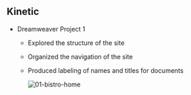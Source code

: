## Kinetic
* Dreamweaver Project 1
  * Explored the structure of the site
  * Organized the navigation of the site
  * Produced labeling of names and titles for documents
  
    ![01-bistro-home](https://user-images.githubusercontent.com/23084941/36077381-1ee6f312-0f38-11e8-9489-a97aafa9570a.png)
